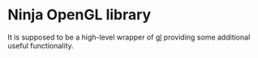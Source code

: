 # Ninja OpenGL library

It is supposed to be a high-level wrapper of [gl](https://hackage.haskell.org/package/gl) providing some additional useful functionality.
